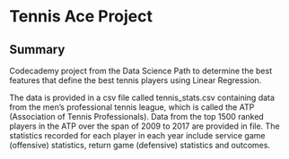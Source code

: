 # Tennis Ace Project

## Summary
Codecademy project from the Data Science Path to determine the best features that define the best tennis players using Linear Regression.

The data is provided in a csv file called tennis_stats.csv containing data from the men’s professional tennis league, which is called the ATP (Association of Tennis Professionals). Data from the top 1500 ranked players in the ATP over the span of 2009 to 2017 are provided in file. The statistics recorded for each player in each year include service game (offensive) statistics, return game (defensive) statistics and outcomes.
